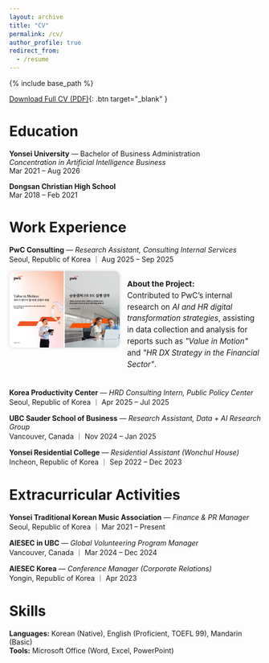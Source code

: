 ```yaml
---
layout: archive
title: "CV"
permalink: /cv/
author_profile: true
redirect_from:
  - /resume
---
```


{% include base_path %}

[Download Full CV (PDF)](/files/Chaeyoon_Kim_CV.pdf){: .btn target="_blank" }


Education
======
**Yonsei University** — Bachelor of Business Administration  
*Concentration in Artificial Intelligence Business*  
Mar 2021 – Aug 2026  

**Dongsan Christian High School**  
Mar 2018 – Feb 2021


Work Experience
======
**PwC Consulting** — *Research Assistant, Consulting Internal Services*  
Seoul, Republic of Korea ｜ Aug 2025 – Sep 2025  
<div style="display: flex; align-items: flex-start; gap: 15px; margin-top: 10px; margin-bottom: 20px;">
  <img src="/images/pwc image.png" alt="PwC Report" style="width:220px; border-radius:10px; box-shadow: 0 0 6px rgba(0,0,0,0.15);">
  <div style="max-width: 500px; font-size: 0.95rem; line-height: 1.5;">
    <p><strong>About the Project:</strong><br>
    Contributed to PwC’s internal research on <em>AI and HR digital transformation strategies</em>, assisting in data collection and analysis for reports such as <em>"Value in Motion"</em> and <em>"HR DX Strategy in the Financial Sector"</em>.</p>
  </div>
</div>


**Korea Productivity Center** — *HRD Consulting Intern, Public Policy Center*  
Seoul, Republic of Korea ｜ Apr 2025 – Jul 2025  

**UBC Sauder School of Business** — *Research Assistant, Data + AI Research Group*  
Vancouver, Canada ｜ Nov 2024 – Jan 2025  

**Yonsei Residential College** — *Residential Assistant (Wonchul House)*  
Incheon, Republic of Korea ｜ Sep 2022 – Dec 2023  


Extracurricular Activities
======
**Yonsei Traditional Korean Music Association** — *Finance & PR Manager*  
Seoul, Republic of Korea ｜ Mar 2021 – Present  

**AIESEC in UBC** — *Global Volunteering Program Manager*  
Vancouver, Canada ｜ Mar 2024 – Dec 2024  

**AIESEC Korea** — *Conference Manager (Corporate Relations)*  
Yongin, Republic of Korea ｜ Apr 2023  


Skills
======
**Languages:** Korean (Native), English (Proficient, TOEFL 99), Mandarin (Basic)  
**Tools:** Microsoft Office (Word, Excel, PowerPoint)
